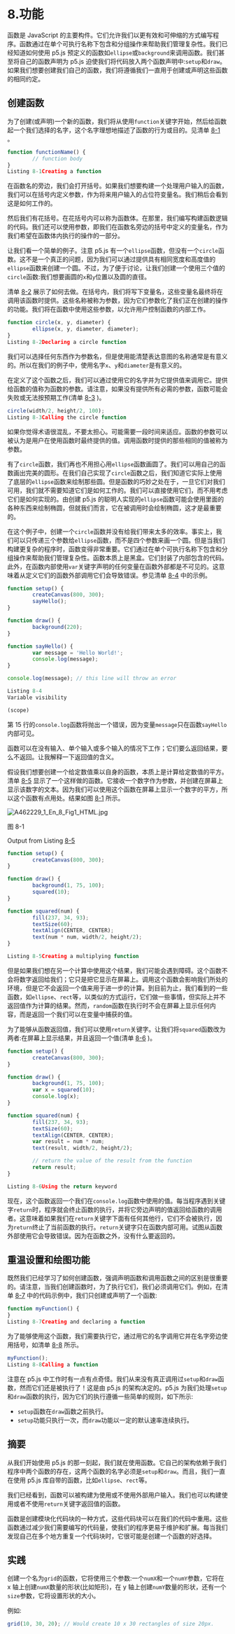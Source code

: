 # 8.功能

函数是 JavaScript 的主要构件。它们允许我们以更有效和可伸缩的方式编写程序。函数通过在单个可执行名称下包含和分组操作来帮助我们管理复杂性。我们已经知道如何使用 p5.js 预定义的函数如`ellipse`或`background`来调用函数。我们甚至将自己的函数声明为 p5.js 迫使我们将代码放入两个函数声明中:`setup`和`draw`。如果我们想要创建我们自己的函数，我们将遵循我们一直用于创建或声明这些函数的相同约定。

## 创建函数

为了创建(或声明)一个新的函数，我们将从使用`function`关键字开始，然后给函数起一个我们选择的名字，这个名字理想地描述了函数的行为或目的。见清单 [8-1](#Par3) 。

```js
function functionName() {
        // function body
}
Listing 8-1Creating a function

```

在函数名的旁边，我们会打开括号。如果我们想要构建一个处理用户输入的函数，我们可以在括号内定义参数，作为将来用户输入的占位符变量名。我们稍后会看到这是如何工作的。

然后我们有花括号。在花括号内可以称为函数体。在那里，我们编写构建函数逻辑的代码。我们还可以使用参数，即我们在函数名旁边的括号中定义的变量名，作为我们希望在函数体内执行的操作的一部分。

让我们看一个简单的例子。注意 p5.js 有一个`ellipse`函数，但没有一个`circle`函数。这不是一个真正的问题，因为我们可以通过提供具有相同宽度和高度值的`ellipse`函数来创建一个圆。不过，为了便于讨论，让我们创建一个使用三个值的`circle`函数:我们想要画圆的`x`和`y`位置以及圆的直径。

清单 [8-2](#Par8) 展示了如何去做。在括号内，我们将写下变量名，这些变量名最终将在调用该函数时提供。这些名称被称为参数，因为它们参数化了我们正在创建的操作的功能。我们将在函数中使用这些参数，以允许用户控制函数的内部工作。

```js
function circle(x, y, diameter) {
        ellipse(x, y, diameter, diameter);
}
Listing 8-2Declaring a circle function

```

我们可以选择任何东西作为参数名，但是使用能清楚表达意图的名称通常是有意义的。所以在我们的例子中，使用名字`x`、`y`和`diameter`是有意义的。

在定义了这个函数之后，我们可以通过使用它的名字并为它提供值来调用它。提供给函数的值称为函数的参数。请注意，如果没有提供所有必需的参数，函数可能会失败或无法按预期工作(清单 [8-3](#Par11) )。

```js
circle(width/2, height/2, 100);
Listing 8-3Calling the circle function

```

如果你觉得术语很混乱，不要太担心。可能需要一段时间来适应。函数的参数可以被认为是用户在使用函数时最终提供的值。调用函数时提供的那些相同的值被称为参数。

有了`circle`函数，我们再也不用担心用`ellipse`函数画圆了。我们可以用自己的函数画出完美的圆形。在我们自己实现了`circle`函数之后，我们知道它实际上使用了底层的`ellipse`函数来绘制那些圆。但是函数的巧妙之处在于，一旦它们对我们可用，我们就不需要知道它们是如何工作的。我们可以直接使用它们，而不用考虑它们是如何实现的。由创建 p5.js 的聪明人实现的`ellipse`函数可能会使用里面的各种东西来绘制椭圆，但就我们而言，它在被调用时会绘制椭圆，这才是最重要的。

在这个例子中，创建一个`circle`函数并没有给我们带来太多的效率。事实上，我们可以只传递三个参数给`ellipse`函数，而不是四个参数来画一个圆。但是当我们构建更复杂的程序时，函数变得非常重要。它们通过在单个可执行名称下包含和分组操作来帮助我们管理复杂性。函数本质上是黑盒。它们封装了内部包含的代码。此外，在函数内部使用`var`关键字声明的任何变量在函数外部都是不可见的。这意味着从定义它们的函数外部调用它们会导致错误。参见清单 [8-4](#Par15) 中的示例。

```js
function setup() {
        createCanvas(800, 300);
        sayHello();
}

function draw() {
        background(220);
}

function sayHello() {
        var message = 'Hello World!';
        console.log(message);
}

console.log(message); // this line will throw an error

Listing 8-4
Variable visibility

(scope)

```

第 15 行的`console.log`函数将抛出一个错误，因为变量`message`只在函数`sayHello`内部可见。

函数可以在没有输入、单个输入或多个输入的情况下工作；它们要么返回结果，要么不返回。让我解释一下返回值的含义。

假设我们想要创建一个给定数值乘以自身的函数，本质上是计算给定数值的平方。清单 [8-5](#Par19) 显示了一个这样做的函数。它接收一个数字作为参数，并创建在屏幕上显示该数字的文本。因为我们可以使用这个函数在屏幕上显示一个数字的平方，所以这个函数有点用处。结果如图 [8-1](#Fig1) 所示。

![A462229_1_En_8_Fig1_HTML.jpg](A462229_1_En_8_Fig1_HTML.jpg)

图 8-1

Output from Listing [8-5](#Par19)

```js
function setup() {
        createCanvas(800, 300);
}

function draw() {
        background(1, 75, 100);
        squared(10);
}

function squared(num) {
        fill(237, 34, 93);
        textSize(60);
        textAlign(CENTER, CENTER);
        text(num * num, width/2, height/2);
}

Listing 8-5Creating a multiplying function

```

但是如果我们想在另一个计算中使用这个结果，我们可能会遇到障碍。这个函数不会将数字返回给我们；它只是把它显示在屏幕上。调用这个函数会影响我们所处的环境，但是它不会返回一个值来用于进一步的计算。到目前为止，我们看到的一些函数，如`ellipse`、`rect`等，以类似的方式运行，它们做一些事情，但实际上并不返回值作为计算的结果。然而，`random`函数在执行时不会在屏幕上显示任何内容，而是返回一个我们可以在变量中捕获的值。

为了能够从函数返回值，我们可以使用`return`关键字。让我们将`squared`函数改为两者:在屏幕上显示结果，并且返回一个值(清单 [8-6](#Par22) )。

```js
function setup() {
        createCanvas(800, 300);
}

function draw() {
        background(1, 75, 100);
        var x = squared(10);
        console.log(x);
}

function squared(num) {
        fill(237, 34, 93);
        textSize(60);
        textAlign(CENTER, CENTER);
        var result = num * num;
        text(result, width/2, height/2);

        // return the value of the result from the function
        return result;
}

Listing 8-6Using the return keyword

```

现在，这个函数返回一个我们在`console.log`函数中使用的值。每当程序遇到关键字`return`时，程序就会终止函数的执行，并将它旁边声明的值返回给函数的调用者。这意味着如果我们在`return`关键字下面有任何其他行，它们不会被执行，因为`return`终止了当前函数的执行。`return`关键字只在函数内部可用。试图从函数外部使用它会导致错误。因为在函数之外，没有什么要返回的。

## 重温设置和绘图功能

既然我们已经学习了如何创建函数，强调声明函数和调用函数之间的区别是很重要的。请注意，当我们创建函数时，为了执行它们，我们必须调用它们。例如，在清单 [8-7](#Par25) 中的代码示例中，我们只创建或声明了一个函数:

```js
function myFunction() {
}
Listing 8-7Creating and declaring a function

```

为了能够使用这个函数，我们需要执行它，通过用它的名字调用它并在名字旁边使用括号，如清单 [8-8](#Par27) 所示。

```js
myFunction();
Listing 8-8Calling a function

```

注意在 p5.js 中工作时有一点有点奇怪。我们从来没有真正调用过`setup`和`draw`函数，然而它们还是被执行了！这是由 p5.js 的架构决定的。p5.js 为我们处理`setup`和`draw`函数的执行，因为它们的执行遵循一些简单的规则，如下所示:

*   `setup`函数在`draw`函数之前执行。
*   `setup`功能只执行一次，而`draw`功能以一定的默认速率连续执行。

## 摘要

从我们开始使用 p5.js 的那一刻起，我们就在使用函数。它自己的架构依赖于我们程序中两个函数的存在，这两个函数的名字必须是`setup`和`draw`。而且，我们一直在使用 p5.js 库自带的函数，比如`ellipse`、`rect`等。

我们已经看到，函数可以被构建为使用或不使用外部用户输入。我们也可以构建使用或者不使用`return`关键字返回值的函数。

函数是创建模块化代码块的一种方式，这些代码块可以在我们的代码中重用。这些函数通过减少我们需要编写的代码量，使我们的程序更易于维护和扩展。每当我们发现自己在多个地方重复一个代码块时，它很可能是创建一个函数的好选择。

## 实践

创建一个名为`grid`的函数，它将使用三个参数:一个`numX`和一个`numY`参数，它将在 x 轴上创建`numX`数量的形状(比如矩形)，在 y 轴上创建`numY`数量的形状，还有一个`size`参数，它将设置形状的大小。

例如:

```js
grid(10, 30, 20); // Would create 10 x 30 rectangles of size 20px.

```